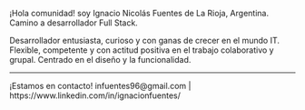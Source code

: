 ¡Hola comunidad! soy Ignacio Nicolás Fuentes de La Rioja, Argentina. Camino a desarrollador Full Stack.

Desarrollador entusiasta, curioso y con ganas de crecer en el mundo IT. Flexible, competente y con actitud positiva en el trabajo colaborativo y grupal. Centrado en el diseño y la funcionalidad.

<hr>
¡Estamos en contacto!
infuentes96@gmail.com | https://www.linkedin.com/in/ignacionfuentes/
